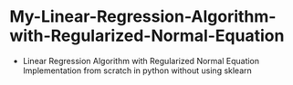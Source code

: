# My-Linear-Regression-Algorithm-with-Regularized-Normal-Equation
* Linear Regression Algorithm with Regularized Normal Equation Implementation from scratch in python without using sklearn
